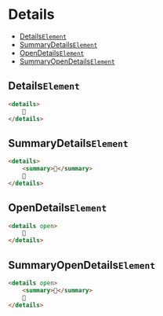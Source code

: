 # Details
- [Details`Element`](#detailselement)
- [SummaryDetails`Element`](#summarydetailselement)
- [OpenDetails`Element`](#opendetailselement)
- [SummaryOpenDetails`Element`](#summaryopendetailselement)



## Details`Element`
```html
<details>
    📌
</details>
```


## SummaryDetails`Element`
```html
<details>
    <summary>📌</summary>
    📌
</details>
```


## OpenDetails`Element`
```html
<details open>
    📌
</details>
```


## SummaryOpenDetails`Element`
```html
<details open>
    <summary>📌</summary>
    📌
</details>
```

